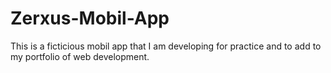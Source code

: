 # Zerxus-Mobil-App
This is a ficticious mobil app that I am developing for practice and to add to my portfolio of web development.
